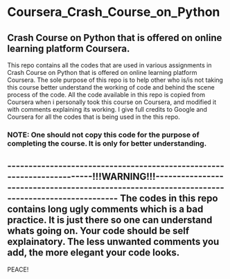 # Coursera_Crash_Course_on_Python
## Crash Course on Python that is offered on online learning platform Coursera. 

This repo contains all the codes that are used in various assignments in Crash Course on Python that is offered on online learning platform Coursera.
The sole purpose of this repo is to help other who is/is not taking this course better understand the working of code and behind the scene process of the code.
All the code available in this repo is copied from Coursera when i personally took this course on Coursera, and modified it with comments explaining its working.
I give full credits to Google and Coursera for all the codes that is being used in the this repo.

### NOTE: One should not copy this code for the purpose of completing the course. It is only for better understanding.

-----------------------------------------------------------------------!!!WARNING!!!--------------------------------------------------------------------------------------------- The codes in this repo contains long ugly comments which is a bad practice. It is just there so one can understand whats going on. Your code should be self explainatory. The less unwanted comments you add, the more elegant your code looks. 
---------------------------------------------------------------------------------------------------------------------------------------------------------------------------------

PEACE!
